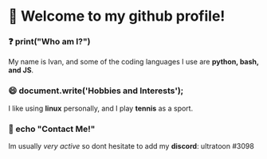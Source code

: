 # 👋 Welcome to my github profile!

### ❓ print("Who am I?")
My name is Ivan, and some of the coding languages I use are **python, bash, and JS**. 

### 😄 document.write('Hobbies and Interests');
I like using **linux** personally, and I play **tennis** as a sport.

### 💬 echo "Contact Me!"
Im usually *very active* so dont hesitate to add my **discord**: ultratoon #3098
